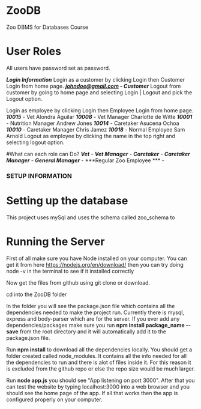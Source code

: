 # ZooDB
Zoo DBMS for Databases Course

# User Roles
All users have password set as password.

***Login Information***
Login as a customer by clicking Login then Customer Login from home page.
***johndoe@gmail.com - Customer***
Logout from customer by going to home page and selecting Login | Logout and pick the Logout option.

Login as employee by clicking Login then Employee Login from home page.
***10015*** - Vet Alondra Aguilar
***10008*** - Vet Manager Charlotte de Witte
***10001*** - Nutrition Manager Andrew Jones
***10014*** - Caretaker Asucena Ochoa
***10010*** - Caretaker Manager Chris Jamez
***10018*** - Normal Employee Sam Arnold
Logout as employee by clicking the name in the top right and selecting logout option.

#What can each role can Do?
***Vet*** - 
***Vet Manager*** - 
***Caretaker*** - 
***Caretaker Manager*** - 
***General Manager*** -
***Regular Zoo Employee *** - 


### SETUP INFORMATION

# Setting up the database
This project uses mySql and uses the schema called zoo_schema to 

# Running the Server
First of all make sure you have Node installed on your computer. You can get it from here https://nodejs.org/en/download/ 
then you can try doing node -v in the terminal to see if it installed correctly

Now get the files from github using git clone or download.

cd into the ZooDB folder

In the folder you will see the package.json file which contains all the dependencies needed to make the project run. 
Currently there is mysql, express and body-parser which are for the server. 
If you ever add any dependencies/packages make sure you run **npm install package_name --save** from the root directory
and it will automatically add it to the package.json file.

Run **npm install** to download all the dependencies locally. You should get a folder created called node_modules. It contains all the info needed for all the dependencies to run and there is alot of files inside it. 
For this reason it is excluded from the github repo or else the repo size would be much larger. 

Run **node app.js** you should see "App listening on port 3000". After that you can test the website
by typing localhost:3000 into a web browser and you should see the home page of the app. If all that works then the app is configured properly on your computer.



